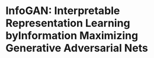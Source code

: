 # InfoGAN: Interpretable Representation Learning byInformation Maximizing Generative Adversarial Nets